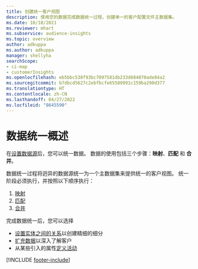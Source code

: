 ```yaml
---
title: 创建统一客户视图
description: 使用您的数据完成数据统一过程，创建单一的客户配置文件主数据集。
ms.date: 10/18/2021
ms.reviewer: mhart
ms.subservice: audience-insights
ms.topic: overview
author: adkuppa
ms.author: adkuppa
manager: shellyha
searchScope:
- ci-map
- customerInsights
ms.openlocfilehash: eb5bbc538f93bc7097581db233d684870ade84a2
ms.sourcegitcommit: b7dbcd5627c2ebfbcfe65589991c159ba290d377
ms.translationtype: HT
ms.contentlocale: zh-CN
ms.lasthandoff: 04/27/2022
ms.locfileid: "8645590"
---
```

# <a name="data-unification-overview"></a>数据统一概述

在[设置数据源](data-sources.md)后，您可以统一数据。 数据的使用包括三个步骤：**映射**、**匹配** 和 **合并**。

数据统一过程将迥异的数据源统一为一个主数据集来提供统一的客户视图。 统一阶段必须执行，并按照以下顺序执行：

1. [映射](map-entities.md)
2. [匹配](match-entities.md)
3. [合并](merge-entities.md)

完成数据统一后，您可以选择

- [设置实体之间的关系](relationships.md)以创建精细的细分
- [扩充数据](enrichment-hub.md)以深入了解客户
- 从某些引入的属性[定义活动](activities.md)


[!INCLUDE [footer-include](includes/footer-banner.md)]